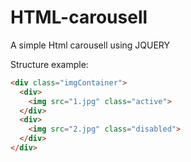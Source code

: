 # HTML-carousell
A simple Html carousell using JQUERY

Structure example:
```html
<div class="imgContainer">
  <div>
    <img src="1.jpg" class="active">
  </div>
  <div>
    <img src="2.jpg" class="disabled">
  </div>
</div>
```
